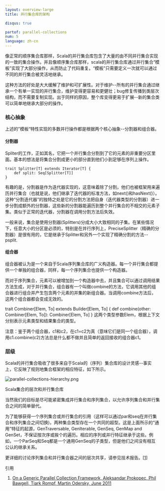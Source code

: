 ```yaml
---
layout: overview-large
title: 并行集合库的架构

disqus: true

partof: parallel-collections
num: 5
language: zh-cn
---
```


像正常的顺序集合库那样，Scala的并行集合库包含了大量的由不同并行集合实现的一致的集合操作。并且像顺序集合库那样，scala的并行集合库通过并行集合“模板”实现了大部分操作，从而防止了代码重复。“模板”只需要定义一次就可以通过不同的并行集合被灵活地继承。

这种方法的好处是大大缓解了维护和可扩展性。对于维护--所有的并行集合通过继承一个有单一实现的并行集合，维护变得更容易和更健壮；bug修复传播到类层次结构，而不需要复制实现。出于同样的原因，整个库变得更易于扩展--新的集合类可以简单地继承大部分的操作。

### 核心抽象

上述的”模板“特性实现的多数并行操作都是根据两个核心抽象--分割器和组合器。

#### 分割器

Spliter的工作，正如其名，它把一个并行集合分割到了它的元素的非重要分区里面。基本的想法是将集合分割成更小的部分直到他们小到足够在序列上操作。

    trait Splitter[T] extends Iterator[T] {
        def split: Seq[Splitter[T]]
    }
    
有趣的是，分割器是作为迭代器实现的，这意味着除了分割，他们也被框架用来遍历并行集合（也就是说，他们继承了迭代器的标准方法，如next()和hasNext()）。这种“分割迭代器”的独特之处是它的分割方法把自身（迭代器类型的分割器）进一步分割成额外的分割器，这些新的分割器能遍历到整个并行集合的不相交的元素子集。类似于正常的迭代器，分割器在调用分割方法后失效。

一般来说，集合是使用分割器(Splitters)分成大小大致相同的子集。在某些情况下，任意大小的分区是必须的，特别是在并行序列上，PreciseSplitter（精确的分割器）是很有用的，它是继承于Splitter和另外一个实现了精确分割的方法--psplit.

#### 组合器

组合器被认为是一个来自于Scala序列集合库的广义构造器。每一个并行集合都提供一个单独的组合器，同样，每一个序列集合也提供一个构造器。

而对于序列集合，元素可以被增加到一个构造器中去，并且集合可以通过调用结果方法生成，对于并行集合，组合器有一个叫做combine的方法，它调用其他的组合器进行组合并产生包含两个元素的并集的新组合器。当调用combine方法后，这两个组合器都会变成无效的。

trait Combiner[Elem, To] extends Builder[Elem, To] {
    def combine(other: Combiner[Elem, To]): Combiner[Elem, To]
}
这两个类型参数Elem，根据上下文分别表示元素类型和结果集合的类型。

注意：鉴于两个组合器，c1和c2，在c1=c2为真（意味它们是同一个组合器），调用c1.combine(c2)方法总是什么都不做并且简单的返回接收的组合器c1。

### 层级

Scala的并行集合吸收了很多来自于Scala的（序列）集合库的设计灵感--事实上，它反映了规则地集合框架的相应特征，如下所示。

![parallel-collections-hierarchy.png](/pictures/parallel-collections-hierarchy.png)

Scala集合的层次和并行集合库

当然我们的目标是尽可能紧密集成并行集合和序列集合，以允许序列集合和并行集合之间的简单替代。

为了能够获得一个序列集合或并行集合的引用（这样可以通过par和seq在并行集合和序列集合之间切换)，两种集合类型存在一个共同的超型。这是上面所示的“通用”特征的起源，GenTraversable, GenIterable, GenSeq, GenMap and GenSet，不保证按次序或挨个的遍历。相应的序列或并行特征继承于这些。例如，一个ParSeq和Seq都是一个通用GenSeq的子类型，但是他们之间没有相互公认的继承关系。

更详细的讨论序列集合和并行集合器之间的层次共享，请参见技术报告。[[1](http://infoscience.epfl.ch/record/165523/files/techrep.pdf)]

引用

1. [On a Generic Parallel Collection Framework, Aleksandar Prokopec, Phil Bawgell, Tiark Rompf, Martin Odersky, June 2011](http://infoscience.epfl.ch/record/165523/files/techrep.pdf)

